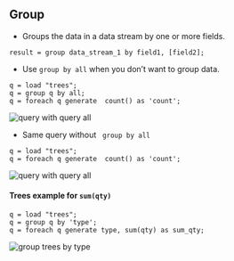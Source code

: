## Group

- Groups the data in a data stream by one or more fields.

```
result = group data_stream_1 by field1, [field2];
```
- Use ```group by all``` when you don’t want to group data.
```
q = load "trees";
q = group q by all;
q = foreach q generate  count() as 'count';
```

![query with query all](img/saql/query-w-group-all.png)

- Same query without ``` group by all```
```
q = load "trees";
q = foreach q generate  count() as 'count';
```

![query with query all](img/saql/query-wo-group-all.png)


#### Trees example for ```sum(qty)```

```
q = load "trees";
q = group q by 'type';
q = foreach q generate type, sum(qty) as sum_qty;
```

![group trees by type](img/saql/groups-tree-1.png)
